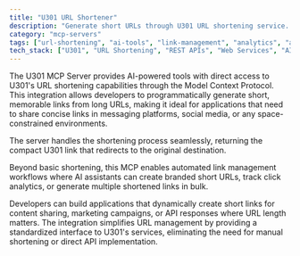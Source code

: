 ```yaml
---
title: "U301 URL Shortener"
description: "Generate short URLs through U301 URL shortening service. Enables AI tools to create and manage compact links programmatically."
category: "mcp-servers"
tags: ["url-shortening", "ai-tools", "link-management", "analytics", "automation"]
tech_stack: ["U301", "URL Shortening", "REST APIs", "Web Services", "AI Integration"]
---
```


The U301 MCP Server provides AI-powered tools with direct access to U301's URL shortening capabilities through the Model Context Protocol. This integration allows developers to programmatically generate short, memorable links from long URLs, making it ideal for applications that need to share concise links in messaging platforms, social media, or any space-constrained environments. 

The server handles the shortening process seamlessly, returning the compact U301 link that redirects to the original destination.

Beyond basic shortening, this MCP enables automated link management workflows where AI assistants can create branded short URLs, track click analytics, or generate multiple shortened links in bulk. 

Developers can build applications that dynamically create short links for content sharing, marketing campaigns, or API responses where URL length matters. The integration simplifies URL management by providing a standardized interface to U301's services, eliminating the need for manual shortening or direct API implementation.